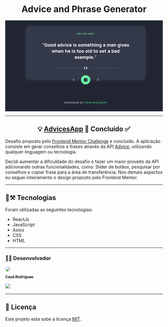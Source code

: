 <h1 align="center">Advice and Phrase Generator</h1>

<img src='./.github/banner.png' align="center" />

<div align="center">

</div>

---

<h2 align="center">💡 <a href="https://coach-app.netlify.app/" target="_blank">AdvicesApp</a> 🚀 Concluído ✅ </h2>

Desafio proposto pelo [Frontend Mentor Challenge](https://www.frontendmentor.io/challenges/advice-generator-app-QdUG-13db) e concluído. A aplicação consiste em gerar conselhos e frases através da API [Advice](https://api.adviceslip.com/), utilizando qualquer linguagem ou tecnologia. <br/>

Decidi aumentar a dificuldade do desafio e fazer um maior proveito da API adicionando outras funcionalidades, como: Slider de botãos, pesquisar por conselhos e copiar frase para a área de transferência. Nos demais aspectos eu seguei inteiramente o design proposto pelo Frontend Mentor.

---

## 🔧⚒️ Tecnologias

Foram utilizadas as seguintes tecnologias:
- ReactJs
- JavaScript
- Axios
- CSS
- HTML

---

### 🧑‍💻 Desenvolvedor

<a href="https://github.com/CauaRodrigues" target="_blank">
<img src="https://github.com/CauaRodrigues.png" style="border-radius: 50%;" width="150px" />
<br/>
<sub><b>Cauã Rodrigues</b></sub>
</a>

<br/>

<a href="https://www.linkedin.com/in/cauaassis/" target="blank"><img src="https://img.shields.io/badge/-LinkedIn-%230077B5?style=for-the-badge&logo=linkedin&logoColor=white" target="_blank"></a>

---
## 📝 Licença

Este projeto esta sobe a licença [MIT](License.md).
